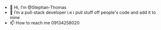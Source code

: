 - 👋 Hi, I’m @Stephan-Thomas
- 👀 I’m a pull-stack developer i.e i pull stuff off people's code and add it to mine
- 📫 How to reach me 09134258020

<!---
Stephan-Thomas/Stephan-Thomas is a ✨ special ✨ repository because its `README.md` (this file) appears on your GitHub profile.
You can click the Preview link to take a look at your changes.
--->
